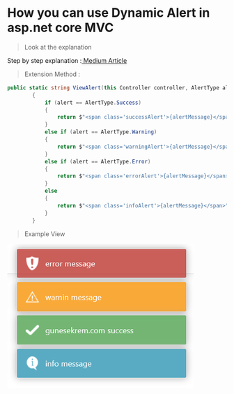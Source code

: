 # How you can use Dynamic Alert in asp.net core MVC 

> Look at the explanation

 Step by step explanation :<a href="https://medium.com/@gunesekrem.com/how-you-can-use-dynamic-alert-in-asp-net-core-mvc-5144ce574b31"> Medium Article </a>
> Extension Method : 

```c#
public static string ViewAlert(this Controller controller, AlertType alert = AlertType.Info, string alertMessage = "Info")
        {
            if (alert == AlertType.Success)
            {
                return $"<span class='successAlert'>{alertMessage}</span>";
            }
            else if (alert == AlertType.Warning)
            {
                return $"<span class='warningAlert'>{alertMessage}</span>";
            }
            else if (alert == AlertType.Error)
            {
                return $"<span class='errorAlert'>{alertMessage}</span>";
            }
            else
            {
                return $"<span class='infoAlert'>{alertMessage}</span>";
            }
        }
```
> Example View 
<img src="/allMessages.png"/>
